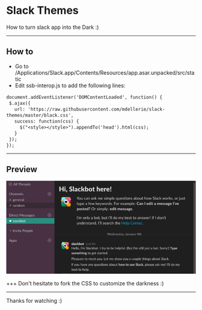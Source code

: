 # Slack Themes

How to turn slack app into the Dark :)

---

## How to
- Go to /Applications/Slack.app/Contents/Resources/app.asar.unpacked/src/static
- Edit ssb-interop.js to add the following lines:


```
document.addEventListener('DOMContentLoaded', function() {
 $.ajax({
   url: 'https://raw.githubusercontent.com/mdellerie/slack-themes/master/black.css',
   success: function(css) {
     $("<style></style>").appendTo('head').html(css);
   }
 });
});
```

---

## Preview

![Screenshot](screenshot.png)

+++
Don't hesitate to fork the CSS to customize the darkness :)

---
Thanks for watching :)